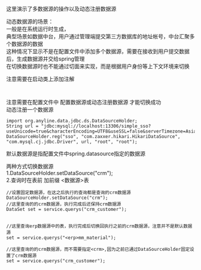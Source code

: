 这里演示了多数据源的操作以及动态注册数据源

动态数据源的场景：  
一般是在系统运行时生成，  
典型场景如数据中台，用户通过管理端提交第三方数据库的地址帐号，中台汇聚多个数据源的数据  
这种情况下显示不是在配置文件中添加多个数据源，需要在接收到用户提交数据后，生成数据源并交给spring管理  
在切换数据源时也不能通过切面来实现，而是根据用户身份等上下文环境来切换  


注意需要在启动类上添加注解
```


```

注意需要在配置文件中 配置数据源或动态注册数据源 才能切换成功  
动态注册一个数据源
```
import org.anyline.data.jdbc.ds.DataSourceHolder;
String url = "jdbc:mysql://localhost:13306/simple_sso?useUnicode=true&characterEncoding=UTF8&useSSL=false&serverTimezone=Asia/Shanghai&allowPublicKeyRetrieval=true";
DataSourceHolder.reg("sso", "com.zaxxer.hikari.HikariDataSource", "com.mysql.cj.jdbc.Driver", url, "root", "root");

```



默认数据源是指配置文件中spring.datasource指定的数据源  



两种方式切换数据源  
1.DataSourceHolder.setDataSource("crm");  
2.查询时在表前 加前缀 <数据源>表  
```
//设置固定数据源，在这之后执行的查询都是查询的crm数据源
DataSourceHolder.setDataSource("crm");
//这里查询的的crm数据源，执行完成后还保持crm数据源
DataSet set = service.querys("crm_customer");


//这里查询erp数据源中的表，执行完成后切换回执行之前的crm数据源，注意并不是默认数据源
set = service.querys("<erp>mm_material");

//这里查询的的crm数据源，而不需要指定<crm>,因为之前已通过DataSourceHolder固定设置了crm数据源
set = service.querys("crm_customer");

```

